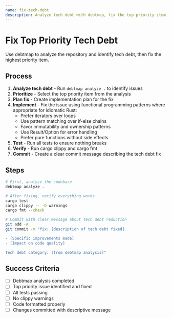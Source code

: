 ```yaml
---
name: fix-tech-debt
description: Analyze tech debt with debtmap, fix the top priority item, test, and commit
---
```


# Fix Top Priority Tech Debt

Use debtmap to analyze the repository and identify tech debt, then fix the highest priority item.

## Process

1. **Analyze tech debt** - Run `debtmap analyze .` to identify issues
2. **Prioritize** - Select the top priority item from the analysis
3. **Plan fix** - Create implementation plan for the fix
4. **Implement** - Fix the issue using functional programming patterns where appropriate for idiomatic Rust:
   - Prefer iterators over loops
   - Use pattern matching over if-else chains
   - Favor immutability and ownership patterns
   - Use Result/Option for error handling
   - Prefer pure functions without side effects
5. **Test** - Run all tests to ensure nothing breaks
6. **Verify** - Run cargo clippy and cargo fmt
7. **Commit** - Create a clear commit message describing the tech debt fix

## Steps

```bash
# First, analyze the codebase
debtmap analyze .

# After fixing, verify everything works
cargo test
cargo clippy -- -D warnings
cargo fmt --check

# Commit with clear message about tech debt reduction
git add -A
git commit -m "fix: [description of tech debt fixed]

- [Specific improvements made]
- [Impact on code quality]

Tech debt category: [from debtmap analysis]"
```

## Success Criteria

- [ ] Debtmap analysis completed
- [ ] Top priority issue identified and fixed
- [ ] All tests passing
- [ ] No clippy warnings
- [ ] Code formatted properly
- [ ] Changes committed with descriptive message